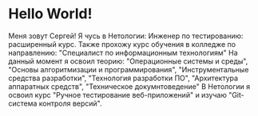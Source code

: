 # Hello World!
Меня зовут Сергей! 
Я чусь в Нетологии: Инженер по тестированию: расширенный курс.
Также прохожу курс обучения в колледже по направлению: "Специалист по информационным технологиям"
На данный момент я освоил теорию: "Операционные системы и среды", "Основы алгоритмизации и программирования", "Инструментальные средства разработки", "Технология разработки ПО", "Архитектура аппаратных средств", "Техническое докумнтоведение"
В Нетологии я освоил курс "Ручное тестирование веб-приложений" и изучаю "Git-система контроля версий".